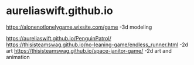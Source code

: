 # aureliaswift.github.io
https://alonenotlonelygame.wixsite.com/game -3d modeling

https://aureliaswift.github.io/PenguinPatrol/
https://thisisteamswag.github.io/no-leaning-game/endless_runner.html -2d art 
https://thisisteamswag.github.io/space-janitor-game/ -2d art and animation 
